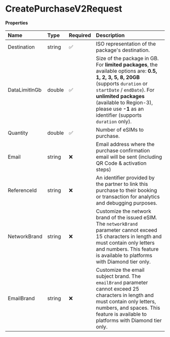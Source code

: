 # CreatePurchaseV2Request

**Properties**

| Name          | Type   | Required | Description                                                                                                                                                                                                                                                                       |
| :------------ | :----- | :------- | :-------------------------------------------------------------------------------------------------------------------------------------------------------------------------------------------------------------------------------------------------------------------------------- |
| Destination   | string | ✅       | ISO representation of the package's destination.                                                                                                                                                                                                                                  |
| DataLimitInGb | double | ✅       | Size of the package in GB. For **limited packages**, the available options are: **0.5, 1, 2, 3, 5, 8, 20GB** (supports `duration` or `startDate` / `endDate`). For **unlimited packages** (available to Region-3), please use **-1** as an identifier (supports `duration` only). |
| Quantity      | double | ✅       | Number of eSIMs to purchase.                                                                                                                                                                                                                                                      |
| Email         | string | ❌       | Email address where the purchase confirmation email will be sent (including QR Code & activation steps)                                                                                                                                                                           |
| ReferenceId   | string | ❌       | An identifier provided by the partner to link this purchase to their booking or transaction for analytics and debugging purposes.                                                                                                                                                 |
| NetworkBrand  | string | ❌       | Customize the network brand of the issued eSIM. The `networkBrand` parameter cannot exceed 15 characters in length and must contain only letters and numbers. This feature is available to platforms with Diamond tier only.                                                      |
| EmailBrand    | string | ❌       | Customize the email subject brand. The `emailBrand` parameter cannot exceed 25 characters in length and must contain only letters, numbers, and spaces. This feature is available to platforms with Diamond tier only.                                                            |
